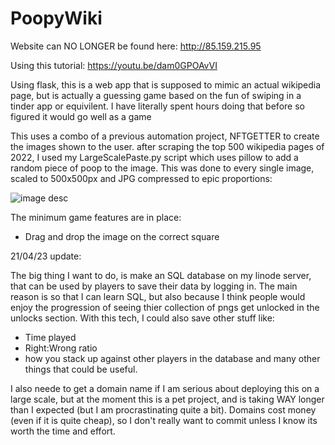# PoopyWiki

Website can NO LONGER be found here: http://85.159.215.95


Using this tutorial: https://youtu.be/dam0GPOAvVI

Using flask, this is a web app that is supposed to mimic an actual wikipedia page, but is actually a guessing game based on the fun of swiping in a tinder app or equivilent. I have literally spent hours doing that before so figured it would go well as a game

This uses a combo of a previous automation project, NFTGETTER to create the images shown to the user.
after scraping  the top 500 wikipedia pages of 2022, I used my LargeScalePaste.py script which uses pillow to add a random piece of poop to the image. This was done to every single image, scaled to 500x500px and JPG compressed to epic proportions:

![image desc](./lol.gif)

The minimum game features are in place:
- Drag and drop the image on the correct square

21/04/23 update:

The big thing I want to do, is make an SQL database on my linode server, that can be used by players to save their data by logging in.
The main reason is so that I can learn SQL, but also because I think people would enjoy the progression of seeing thier collection of pngs get unlocked in the unlocks section. With this tech, I could also save other stuff like:
- Time played
- Right:Wrong ratio
- how you stack up against other players in the database
and many other things that could be useful.

I also neede to get a domain name if I am serious about deploying this on a large scale, but at the moment this is a pet project, and is taking WAY longer than I expected (but I am procrastinating quite a bit). Domains cost money (even if it is quite cheap), so I don't really want to commit unless I know its worth the time and effort.
